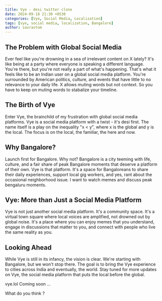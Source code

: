 ```yaml
---
title: Vye - desi twitter clone
date: 2024-09-18 21:30 +0530
categories: [Vye, Social Media, Localization]
tags: [vye, social media, localization, Bangalore]
author: sauravtom
---
```


## The Problem with Global Social Media

Ever feel like you're drowning in a sea of irrelevant content on X lately? It's like being at a party where everyone is speaking a different language. You're there, but you're not really a part of what's happening. That's what it feels like to be an Indian user on a global social media platform. You're surrounded by American politics, culture, and events that have little to no relevance to your daily life. 
X allows muting words but not context. So you have to keep on muting words to stabalize your timeline.

## The Birth of Vye

Enter Vye, the brainchild of my frustration with global social media platforms. Vye is a social media platform with a twist - it's desi first. The name itself is a play on the inequality "x < y", where x is the global and y is the local. The focus is on the local, the familiar, the here and now.

## Why Bangalore?

Launch first for Bangalore. Why not? Bangalore is a city teeming with life, culture, and a fair share of peak Bangalore moments that deserve a platform of their own. Vye is that platform. It's a space for Bangaloreans to share their daily experiences, support local gig workers, and yes, rant about the occasional neighborhood issue. I want to watch memes and discuss peak bengaluru moments.

## Vye: More than Just a Social Media Platform

Vye is not just another social media platform. It's a community space. It's a virtual town square where local voices are amplified, not drowned out by global noise. It's a place where you can enjoy memes that you understand, engage in discussions that matter to you, and connect with people who live the same reality as you.

## Looking Ahead

While Vye is still in its infancy, the vision is clear. We're starting with Bangalore, but we won't stop there. The goal is to bring the Vye experience to cities across India and eventually, the world. Stay tuned for more updates on Vye, the social media platform that puts the local before the global.

vye.lol Coming soon ... 

What do you think ?

